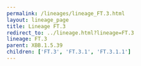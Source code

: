 ```yaml
---
permalink: /lineages/lineage_FT.3.html
layout: lineage_page
title: Lineage FT.3
redirect_to: ../lineage.html?lineage=FT.3
lineage: FT.3
parent: XBB.1.5.39
children: ['FT.3', 'FT.3.1', 'FT.3.1.1']
---
```

